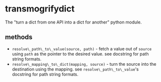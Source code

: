 # transmogrifydict

The "turn a dict from one API into a dict for another" python module.

## methods

* `resolve\_path\_to\_value(source, path)` - fetch a value out of `source` using `path` as the pointer to the desired value. see docstring for path string formats.
* `resolve\_mapping\_to\_dict(mapping, source)` - turn the source into the destination using the mapping. see `resolve\_path\_to\_value`'s docstring for path string formats.
